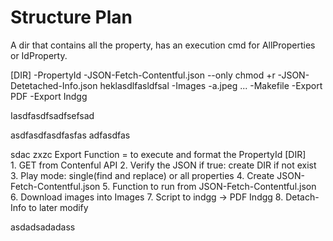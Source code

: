 # Structure Plan


A dir that contains all the property, has an execution cmd for AllProperties or IdProperty.

[DIR]
    -PropertyId
        -JSON-Fetch-Contentful.json --only chmod +r
        -JSON-Detetached-Info.json
        heklasdlfasldfsal
        -Images
            -a.jpeg ...
        -Makefile
        -Export PDF
        -Export Indgg

Iasdfasdfsadfsefsad

asdfasdfasdfasfas
adfasdfas

sdac zxzc
Export Function = to execute and format the PropertyId [DIR]  
    1. GET from Contenful API
    2. Verify the JSON if true: create DIR if not exist
    3. Play mode: single(find and replace) or all properties
    4. Create JSON-Fetch-Contentful.json 
    5.     Function to run from JSON-Fetch-Contentful.json
    6. Download images into Images
    7.     Script to indgg -> PDF Indgg
    8. Detach-Info to later modify 


asdadsadadass
